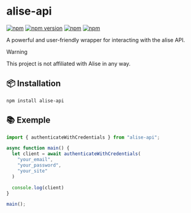 # alise-api

[![npm](https://img.shields.io/npm/l/alise-api)](https://www.npmjs.com/package/alise-api)
[![npm version](https://badge.fury.io/js/alise-api.svg)](https://badge.fury.io/js/alise-api)
[![npm](https://img.shields.io/npm/dw/alise-api)](https://www.npmjs.com/package/alise-api)
[![npm](https://img.shields.io/npm/dt/alise-api)](https://www.npmjs.com/package/alise-api)

A powerful and user-friendly wrapper for interacting with the alise API.

> [!warning]
> This project is not affiliated with Alise in any way.

## 📦 Installation
```
npm install alise-api
```

## 📚 Exemple
```ts
import { authenticateWithCredentials } from "alise-api";

async function main() {
  let client = await authenticateWithCredentials(
    "your_email", 
    "your_password",
    "your_site"
  )

  console.log(client)
}

main();
```
